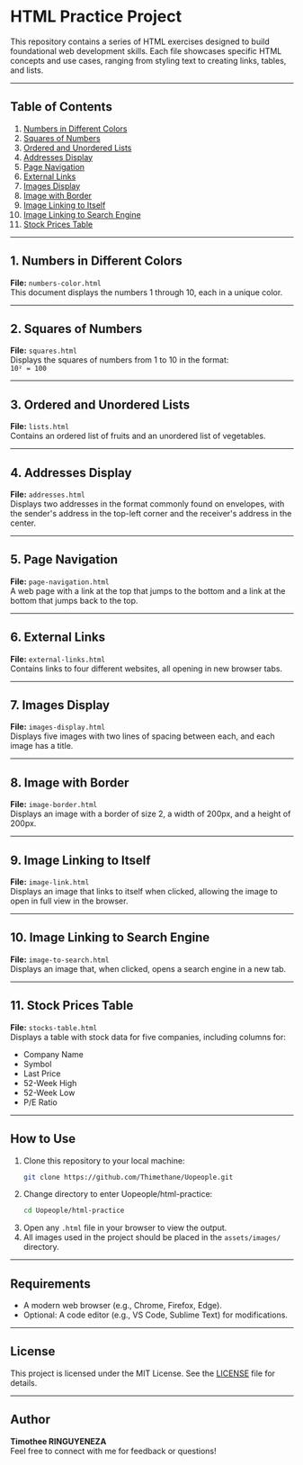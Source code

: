 
# HTML Practice Project

This repository contains a series of HTML exercises designed to build foundational web development skills. Each file showcases specific HTML concepts and use cases, ranging from styling text to creating links, tables, and lists.

---

## Table of Contents

1. [Numbers in Different Colors](#1-numbers-in-different-colors)
2. [Squares of Numbers](#2-squares-of-numbers)
3. [Ordered and Unordered Lists](#3-ordered-and-unordered-lists)
4. [Addresses Display](#4-addresses-display)
5. [Page Navigation](#5-page-navigation)
6. [External Links](#6-external-links)
7. [Images Display](#7-images-display)
8. [Image with Border](#8-image-with-border)
9. [Image Linking to Itself](#9-image-linking-to-itself)
10. [Image Linking to Search Engine](#10-image-linking-to-search-engine)
11. [Stock Prices Table](#11-stock-prices-table)

---

## 1. Numbers in Different Colors

**File:** `numbers-color.html`  
This document displays the numbers 1 through 10, each in a unique color.

---

## 2. Squares of Numbers

**File:** `squares.html`  
Displays the squares of numbers from 1 to 10 in the format:  
`10² = 100`

---

## 3. Ordered and Unordered Lists

**File:** `lists.html`  
Contains an ordered list of fruits and an unordered list of vegetables.

---

## 4. Addresses Display

**File:** `addresses.html`  
Displays two addresses in the format commonly found on envelopes, with the sender's address in the top-left corner and the receiver's address in the center.

---

## 5. Page Navigation

**File:** `page-navigation.html`  
A web page with a link at the top that jumps to the bottom and a link at the bottom that jumps back to the top.

---

## 6. External Links

**File:** `external-links.html`  
Contains links to four different websites, all opening in new browser tabs.

---

## 7. Images Display

**File:** `images-display.html`  
Displays five images with two lines of spacing between each, and each image has a title.

---

## 8. Image with Border

**File:** `image-border.html`  
Displays an image with a border of size 2, a width of 200px, and a height of 200px.

---

## 9. Image Linking to Itself

**File:** `image-link.html`  
Displays an image that links to itself when clicked, allowing the image to open in full view in the browser.

---

## 10. Image Linking to Search Engine

**File:** `image-to-search.html`  
Displays an image that, when clicked, opens a search engine in a new tab.

---

## 11. Stock Prices Table

**File:** `stocks-table.html`  
Displays a table with stock data for five companies, including columns for:
- Company Name
- Symbol
- Last Price
- 52-Week High
- 52-Week Low
- P/E Ratio

---

## How to Use

1. Clone this repository to your local machine:
   ```bash
   git clone https://github.com/Thimethane/Uopeople.git
   ```
2. Change directory to enter Uopeople/html-practice:
   ```bash
   cd Uopeople/html-practice
   ```
2. Open any `.html` file in your browser to view the output.
3. All images used in the project should be placed in the `assets/images/` directory.

---

## Requirements

- A modern web browser (e.g., Chrome, Firefox, Edge).
- Optional: A code editor (e.g., VS Code, Sublime Text) for modifications.

---

## License

This project is licensed under the MIT License. See the [LICENSE](LICENSE) file for details.

---

## Author

**Timothee RINGUYENEZA**  
Feel free to connect with me for feedback or questions!
